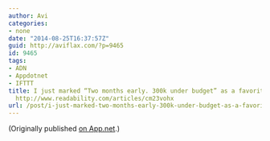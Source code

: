 ```yaml
---
author: Avi
categories:
- none
date: "2014-08-25T16:37:57Z"
guid: http://aviflax.com/?p=9465
id: 9465
tags:
- ADN
- Appdotnet
- IFTTT
title: I just marked “Two months early. 300k under budget” as a favorite in Readability.
  http://www.readability.com/articles/cm23vohx
url: /post/i-just-marked-two-months-early-300k-under-budget-as-a-favorite-in-readability-httpwww-readability-comarticlescm23vohx/
---
```

(Originally published [on App.net](http://alpha.app.net/aviflax/post/37414018).)